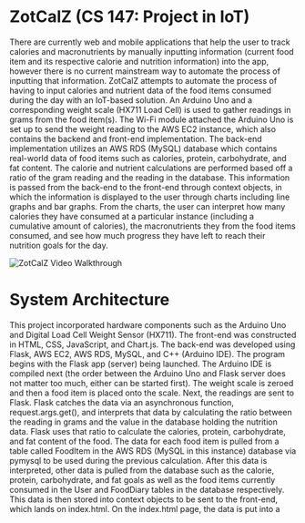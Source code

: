 # ZotCalZ (CS 147: Project in IoT)
There are currently web and mobile applications that help the user to track calories and macronutrients by
manually inputting information (current food item and its respective calorie and nutrition information) into the
app, however there is no current mainstream way to automate the process of inputting that information.
ZotCalZ attempts to automate the process of having to input calories and nutrient data of the food items
consumed during the day with an IoT-based solution. An Arduino Uno and a corresponding weight scale
(HX711 Load Cell) is used to gather readings in grams from the food item(s). The Wi-Fi module attached the
Arduino Uno is set up to send the weight reading to the AWS EC2 instance, which also contains the backend and front-end implementation.
The back-end implementation utilizes an AWS RDS (MySQL) database which contains real-world data of 
food items such as calories, protein, carbohydrate, and fat content. The calorie and nutrient calculations are
performed based off a ratio of the gram reading and the reading in the database. This information is passed
from the back-end to the front-end through context objects, in which the information is displayed to the user
through charts including line graphs and bar graphs. From the charts, the user can interpret how many
calories they have consumed at a particular instance (including a cumulative amount of calories), the
macronutrients they from the food items consumed, and see how much progress they have left to reach their
nutrition goals for the day.

<img src='img/zotcalz_demo.gif' title='ZotCalZ Video Walkthrough' width='' alt='ZotCalZ Video Walkthrough' />

# System Architecture
This project incorporated hardware components such as the Arduino Uno and Digital Load Cell Weight Sensor
(HX711).
The front-end was constructed in HTML, CSS, JavaScript, and Chart.js. The back-end was developed using Flask,
AWS EC2, AWS RDS, MySQL, and C++ (Arduino IDE).
The program begins with the Flask app (server) being launched. The Arduino IDE is compiled next (the order
between the Arduino Uno and Flask server does not matter too much, either can be started first). The weight scale is
zeroed and then a food item is placed onto the scale. Next, the readings are sent to Flask. Flask catches the data via
an asynchronous function, request.args.get(), and interprets that data by calculating the ratio between the reading
in grams and the value in the database holding the nutrition data. Flask uses that ratio to calculate the calories,
protein, carbohydrate, and fat content of the food. The data for each food item is pulled from a table called FoodItem
in the AWS RDS (MySQL in this instance) database via pymysql to be used during the previous calculation. After this
data is interpreted, other data is pulled from the database such as the calorie, protein, carbohydrate, and fat goals as
well as the food items currently consumed in the User and FoodDiary tables in the database respectively. This data is
then stored into context objects to be sent to the front-end, which lands on index.html. On the index.html page, the
data is put into a <script> tag, so that the JavaScript file that handles the Chart.js API can read from those variables.
Finally, the data is displayed onto the screen on four different charts and the webpage is refreshed every 5 seconds
in order to account for the asynchronous function readings. Bootstrap and CSS Flexboxes were used to format the
graphs and the layout of the page. 
  
<img src='img/system_architecture.png' title='System Architecture' width='' alt='System Architecture' />

# Final List of Hardware Components
1. ESP8266 Wi-Fi Module (x1)
2. MakerHawk Digital Load Cell Weight Sensor HX711 (x1)
3. Arduino UNO (x1)
4. Male-to-Female Jumper Wires (x2)
5. Male-to-Male Jumper Wires (x6)

<img src='img/zotcalz_hardware.jpg' title='ZotCalZ Hardware' width='' alt='ZotCalZ Hardware' />

# Future Iterations
In a future iteration, I would establish a database that lists many more food items and their respective
nutrition information (such as calories and macronutrients) to scale the application. I would also
incorporate drinks such as coffee and tea into the database as well.
In addition, a mobile application for iOS or Android would be built to take pictures and send those
pictures to the AWS S3 bucket to be interpreted by the Machine Learning API to add additional
functionality.

It is of interest being able to build my own Machine Learning program from scratch which would be able
to interpret pictures of food items to use in conjunction with the mobile application to build upon that
functionality.

Lastly, I would address the issue where the weight readings are not consistent and have them converge to
a single value to provide reliable readings. I may also consider looking into building a larger or 
customizable weight scale using a 3d printer. 
